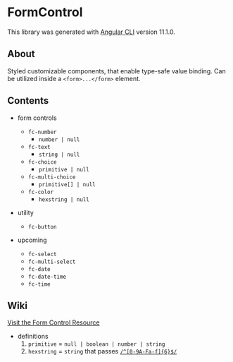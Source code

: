 # FormControl

This library was generated with [Angular CLI](https://github.com/angular/angular-cli) version 11.1.0.

## About

Styled customizable components, that enable type-safe value binding. Can be utilized inside a `<form>...</form>` element.

## Contents

- form controls
  - `fc-number`
    - `number | null`
  - `fc-text`
    - `string | null`
  - `fc-choice`
    - `primitive | null`
  - `fc-multi-choice`
    - `primitive[] | null`
  - `fc-color`
    - `hexstring | null`

- utility
  - `fc-button`

- upcoming
  - `fc-select`
  - `fc-multi-select`
  - `fc-date`
  - `fc-date-time`
  - `fc-time`

## Wiki

[Visit the Form Control Resource](https://github.com/joster-dev/form-control)

- definitions
  1. `primitive` = `null | boolean | number | string`
  1. `hexstring` = `string` that passes [`/^[0-9A-Fa-f]{6}$/`](https://regexper.com/#%2F%5E%5B0-9A-Fa-f%5D%7B6%7D%24%2F)
